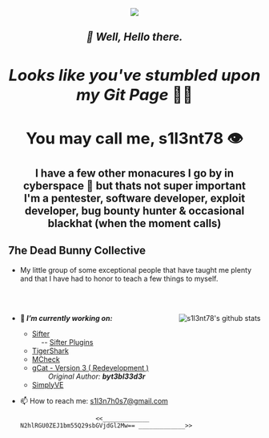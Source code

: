 <p align="middle"><img align="middle" src="https://raw.githubusercontent.com/s1l3nt78/s1l3nt78.github.io/master/.vs/log.png"></p>

<h2 align="Middle"><em><strong>👋 Well, Hello there.</strong></h>
<h2 align="Middle">Looks like you've stumbled upon my Git Page</em> 🐱‍👓</h>


## You may call me, s1l3nt78 👁

 I have a few other monacures I go by in cyberspace 🐇 but thats not super important
  <br />
 I'm a pentester, software developer, exploit developer, bug bounty hunter & occasional blackhat (when the moment calls)
  
## 7he Dead Bunny Collective
 + My little group of some exceptional people that have taught me plenty <br />
 and that I have had to honor to teach a few things to myself. 

<br /><br />

<img align="right" src="https://camo.githubusercontent.com/3f488744235bd0b4205f66b050e8f24c08f0e3eb/68747470733a2f2f6769746875622d726561646d652d73746174732e76657263656c2e6170702f6170693f757365726e616d653d73316c336e7437382673686f775f69636f6e733d74727565267468656d653d7261646963616c" alt="s1l3nt78's github stats" style="max-width:90%;">


- 🔭<strong><em> I’m currently working on: </strong></em> 
    - <a href="https://github.com/s1l3nt78/sifter">Sifter</a> <br />
    &emsp; -- <a href="https://github.com/Sifter-Ex">Sifter Plugins</a>
    - <a href="https://github.com/s1l3nt78/TigerShark">TigerShark</a>
    - <a href="https://github.com/s1l3nt78/MkCheck">MCheck</a>
    - <a href="https://github.com/s1l3nt78/gCat">gCat - Version 3 ( Redevelopment )</a> <br />
    &emsp;&emsp; <em>Original Author: <strong>byt3bl33d3r</strong></em><br />
    - <a href="https://github.com/s1l3nt78/SimplyVE">SimplyVE</a>

- 📫 How to reach me:
    s1l3n7h0s7@gmail.com
    
    
                           <<_____________ N2hlRGU0ZEJ1bm55Q29sbGVjdGl2Mw== _____________>>
